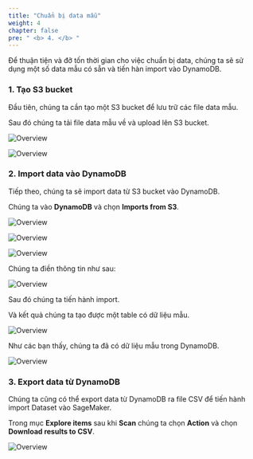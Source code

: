 ```yaml
---
title: "Chuẩn bị data mẫu"
weight: 4
chapter: false
pre: " <b> 4. </b> "
---
```


Để thuận tiện và đỡ tốn thời gian cho việc chuẩn bị data, chúng ta sẽ sử dụng một số data mẫu có sẵn và tiến hàn import vào DynamoDB.

### 1. Tạo S3 bucket

Đầu tiên, chúng ta cần tạo một S3 bucket để lưu trữ các file data mẫu.

Sau đó chúng ta tải file data mẫu về và upload lên S3 bucket.

![Overview](/images/48.png)

![Overview](/images/49.png)

### 2. Import data vào DynamoDB

Tiếp theo, chúng ta sẽ import data từ S3 bucket vào DynamoDB.

Chúng ta vào **DynamoDB** và chọn **Imports from S3**.

![Overview](/images/50.png)

![Overview](/images/51.png)

![Overview](/images/52.png)

Chúng ta điền thông tin như sau:

![Overview](/images/53.png)

Sau đó chúng ta tiến hành import.

Và kết quả chúng ta tạo được một table có dữ liệu mẫu.

![Overview](/images/54.png)

Như các bạn thấy, chúng ta đã có dữ liệu mẫu trong DynamoDB.

![Overview](/images/55.png)

### 3. Export data từ DynamoDB

Chúng ta cũng có thể export data từ DynamoDB ra file CSV để tiến hành import Dataset vào SageMaker.

Trong mục **Explore items** sau khi **Scan** chúng ta chọn **Action** và chọn **Download results to CSV**.

![Overview](/images/65.png)

